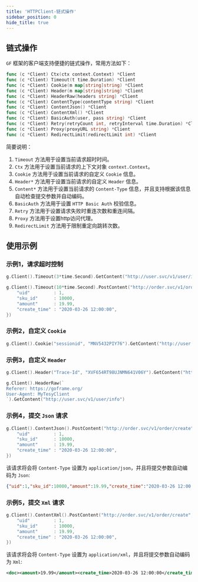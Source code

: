 ```yaml
---
title: 'HTTPClient-链式操作'
sidebar_position: 0
hide_title: true
---
```


## 链式操作

`GF` 框架的客户端支持便捷的链式操作，常用方法如下：

```  go
func (c *Client) Ctx(ctx context.Context) *Client
func (c *Client) Timeout(t time.Duration) *Client
func (c *Client) Cookie(m map[string]string) *Client
func (c *Client) Header(m map[string]string) *Client
func (c *Client) HeaderRaw(headers string) *Client
func (c *Client) ContentType(contentType string) *Client
func (c *Client) ContentJson() *Client
func (c *Client) ContentXml() *Client
func (c *Client) BasicAuth(user, pass string) *Client
func (c *Client) Retry(retryCount int, retryInterval time.Duration) *Client
func (c *Client) Proxy(proxyURL string) *Client
func (c *Client) RedirectLimit(redirectLimit int) *Client

```

简要说明：

1. `Timeout` 方法用于设置当前请求超时时间。
2. `Ctx` 方法用于设置当前请求的上下文对象 `context.Context`。
3. `Cookie` 方法用于设置当前请求的自定义 `Cookie` 信息。
4. `Header*` 方法用于设置当前请求的自定义 `Header` 信息。
5. `Content*` 方法用于设置当前请求的 `Content-Type` 信息，并且支持根据该信息自动检查提交参数并自动编码。
6. `BasicAuth` 方法用于设置 `HTTP Basic Auth` 校验信息。
7. `Retry` 方法用于设置请求失败时重连次数和重连间隔。
8. `Proxy` 方法用于设置http访问代理。
9. `RedirectLimit` 方法用于限制重定向跳转次数。

## 使用示例

### 示例1，请求超时控制

```  go
g.Client().Timeout(3*time.Second).GetContent("http://user.svc/v1/user/info/1")

```

```  go
g.Client().Timeout(10*time.Second).PostContent("http://order.svc/v1/order/create", g.Map{
    "uid"         : 1,
    "sku_id"      : 10000,
    "amount"      : 19.99,
    "create_time" : "2020-03-26 12:00:00",
})

```

### 示例2，自定义 `Cookie`

```  go
g.Client().Cookie("sessionid", "MNV5432PIY76").GetContent("http://user.svc/v1/user/info/1")

```

### 示例3，自定义 `Header`

```  go
g.Client().Header("Trace-Id", "XVF654RT98UJNMN641V06Y").GetContent("http://user.svc/v1/user/info/1")

```

```  go
g.Client().HeaderRaw(`
Referer: https://goframe.org/
User-Agent: MyTesyClient
`).GetContent("http://user.svc/v1/user/info")

```

### 示例4，提交 `Json` 请求

```  go
g.Client().ContentJson().PostContent("http://order.svc/v1/order/create", g.Map{
    "uid"         : 1,
    "sku_id"      : 10000,
    "amount"      : 19.99,
    "create_time" : "2020-03-26 12:00:00",
})

```

该请求将会将 `Content-Type` 设置为 `application/json`，并且将提交参数自动编码为 `Json`:

```  json
{"uid":1,"sku_id":10000,"amount":19.99,"create_time":"2020-03-26 12:00:00"}

```

### 示例5，提交 `Xml` 请求

```  go
g.Client().ContentXml().PostContent("http://order.svc/v1/order/create", g.Map{
    "uid"         : 1,
    "sku_id"      : 10000,
    "amount"      : 19.99,
    "create_time" : "2020-03-26 12:00:00",
})

```

该请求将会将 `Content-Type` 设置为 `application/xml`，并且将提交参数自动编码为 `Xml`:

``` xml
<doc><amount>19.99</amount><create_time>2020-03-26 12:00:00</create_time><sku_id>10000</sku_id><uid>1</uid></doc>

```